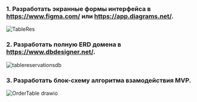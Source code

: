 ### 1. Разработать экранные формы интерфейса в https://www.figma.com/ или https://app.diagrams.net/.
![TableRes](https://github.com/user-attachments/assets/43d88cf1-a034-47e9-b3a5-07b3443703dd)

### 2. Разработать полную ERD домена в https://www.dbdesigner.net/.
![tablereservationsdb](https://github.com/user-attachments/assets/b033971e-4c67-478b-bd40-b17370eeddb5)

### 3. Разработать блок-схему алгоритма взамодействия MVP.
![OrderTable drawio](https://github.com/user-attachments/assets/bfea2797-176d-4147-b392-448c5eab8a49)
